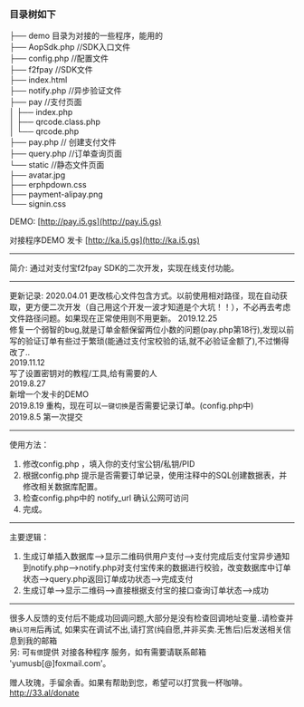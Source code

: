 ### 目录树如下  
├── demo 目录为对接的一些程序，能用的  
├── AopSdk.php //SDK入口文件   
├── config.php //配置文件   
├── f2fpay //SDK文件    
├── index.html   
├── notify.php  //异步验证文件    
├── pay //支付页面   
│   ├── index.php   
│   ├── qrcode.class.php   
│   └── qrcode.php   
├── pay.php // 创建支付文件   
├── query.php //订单查询页面   
└── static //静态文件页面   
    ├── avatar.jpg   
    ├── erphpdown.css   
    ├── payment-alipay.png   
    └── signin.css   


DEMO: [http://pay.i5.gs](http://pay.i5.gs)

对接程序DEMO
发卡 [http://ka.i5.gs](http://ka.i5.gs)

---

简介: 
通过对支付宝f2fpay SDK的二次开发，实现在线支付功能。

---

更新记录:
2020.04.01
更改核心文件包含方式。以前使用相对路径，现在自动获取，更方便二次开发（自己用这个开发一波才知道是个大坑！！），不必再去考虑文件路径问题。如果现在正常使用则不用更新。
2019.12.25  
修复一个弱智的bug,就是订单金额保留两位小数的问题(pay.php第18行),发现以前写的验证订单有些过于繁琐(能通过支付宝校验的话,就不必验证金额了),不过懒得改了..      
2019.11.12  
写了设置密钥对的教程/工具,给有需要的人   
2019.8.27  
新增一个发卡的DEMO  
2019.8.19 
重构，现在可以`一键切换`是否需要记录订单。(config.php中)   
2019.8.5 
第一次提交

---

使用方法：
1. 修改config.php ，填入你的支付宝公钥/私钥/PID 
2. 根据config.php 提示是否需要订单记录，使用注释中的SQL创建数据表，并修改相关数据库配置。
3. 检查config.php中的 notify_url 确认公网可访问
4. 完成。

---

主要逻辑：
1. 生成订单插入数据库-->显示二维码供用户支付-->支付完成后支付宝异步通知到notify.php-->notify.php对支付宝传来的数据进行校验，改变数据库中订单状态-->query.php返回订单成功状态-->完成支付  
2. 生成订单-->显示二维码-->直接根据支付宝的接口查询订单状态-->成功

---

很多人反馈的支付后不能成功回调问题,大部分是没有检查回调地址变量..请检查并`确认可用`后再试, 如果实在调试不出,请打赏(纯自愿,并非买卖.无售后)后发送相关信息到我的邮箱  
另: 可`有偿`提供 对接各种程序 服务，如有需要请联系邮箱 'yumusb[@]foxmail.com'。  

赠人玫瑰，手留余香。如果有帮助到您，希望可以打赏我一杯咖啡。<http://33.al/donate>

